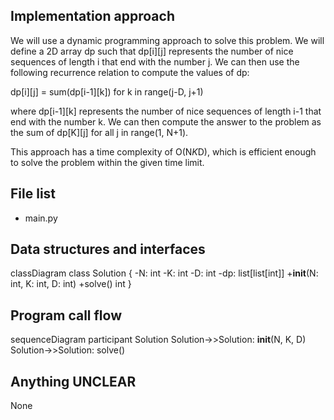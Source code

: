 ## Implementation approach

We will use a dynamic programming approach to solve this problem. We will define a 2D array dp such that dp[i][j] represents the number of nice sequences of length i that end with the number j. We can then use the following recurrence relation to compute the values of dp:

dp[i][j] = sum(dp[i-1][k]) for k in range(j-D, j+1)

where dp[i-1][k] represents the number of nice sequences of length i-1 that end with the number k. We can then compute the answer to the problem as the sum of dp[K][j] for all j in range(1, N+1).

This approach has a time complexity of O(N*K*D), which is efficient enough to solve the problem within the given time limit.

## File list

- main.py

## Data structures and interfaces


classDiagram
    class Solution {
        -N: int
        -K: int
        -D: int
        -dp: list[list[int]]
        +__init__(N: int, K: int, D: int)
        +solve() int
    }


## Program call flow


sequenceDiagram
    participant Solution
    Solution->>Solution: __init__(N, K, D)
    Solution->>Solution: solve()


## Anything UNCLEAR

None

